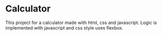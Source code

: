 # Calculator
This project for a calculator made with html, css and javascript. Logic is implemented with javascript and css style uses flexbox.
